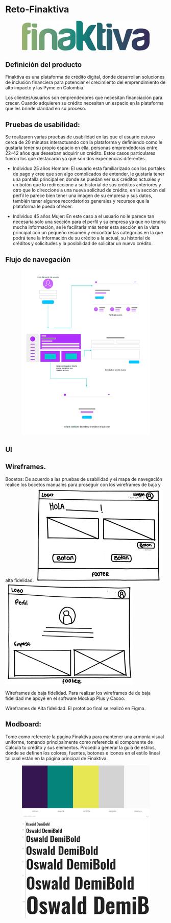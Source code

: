 # Reto-Finaktiva

<div align="center"><img src="images/logo.png" width= 400 center></div>

## Definición del producto

Finaktiva es una plataforma de crédito digital, donde desarrollan soluciones de inclusión financiera para potenciar el crecimiento del emprendimiento de alto impacto y las Pyme en Colombia.

Los clientes/usuarios son emprendedores que necesitan financiación para crecer. Cuando adquieren su crédito necesitan un espacio en la plataforma que les brinde claridad en su proceso.


## Pruebas de usabilidad: 

Se realizaron varias pruebas de usabilidad en las que el usuario estuvo cerca de 20 minutos interactuando con la plataforma y definiendo como le gustaría tener su propio espacio en ella, personas emprendedoras entre 22–42 años que deseaban adquirir un crédito.
Estos casos particulares fueron los que destacaron ya que son dos experiencias diferentes.

* Individuo 25 años Hombre:
El usuario esta familiarizado con los portales de pago y cree que son algo complicados de entender, le gustaría tener una pantalla principal en donde se puedan ver sus créditos actuales y un botón que lo redireccione a su historial de sus créditos anteriores y otro que lo direccione a una nueva solicitud de crédito, en la sección del perfil le parece bien tener una imagen de su empresa y sus datos, también tener algunos recordatorios generales y recursos que la plataforma le pueda ofrecer.

* Individuo 45 años Mujer: 
En este caso a el usuario no le parece tan necesaria solo una sección para el perfil y su empresa ya que no tendría mucha información, se le facilitaría más tener esta sección en la vista principal con un pequeño resumen y encontrar las  categorías en la que podrá tene la información de su crédito a la actual, su historial de créditos y solicitudes y la posibilidad de solicitar un nuevo crédito.

## Flujo de navegación

<div align="center"><img src="images/diagrama.png" width= 400 center></div>



## UI

## Wireframes.
Bocetos: De acuerdo a las pruebas de usabilidad y el mapa de navegación realice los bocetos manuales para proseguir con los wireframes de baja y alta fidelidad.
<img src="images/boc1.jpeg" width= 400 center>
<img src="images/boc2.jpeg" width= 400 center>



Wireframes de baja fidelidad. 
Para realizar los wireframes de de baja fidelidad me apoyé en el software Mockup Plus y Cacoo.

Wireframes de Alta fidelidad.
El prototipo final se realizó en Figma.


## Modboard: 
Tome como referente la pagina Finaktiva para mantener una armonía visual uniforme, tomando principalmente como referencia el componente de Calcula tu crédito y sus elementos.
Procedí a generar la guía de estilos, donde se definen los colores, fuentes, botones e iconos en el estilo lineal tal cual están en la página principal de Finaktiva. 

<div align="center"><img src="images/pantone.jpeg" width= 400 center></div>

<div align="center"><img src="images/tipografia.jpg" width= 400 center></div>
